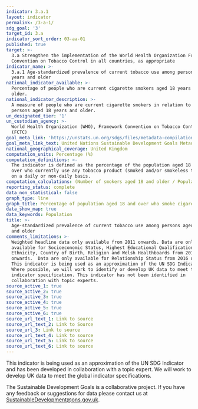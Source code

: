 ```yaml
---
indicator: 3.a.1
layout: indicator
permalink: /3-a-1/
sdg_goal: '3'
target_id: 3.a
indicator_sort_order: 03-aa-01
published: true
target: >-
  3.a Strengthen the implementation of the World Health Organization Framework
  Convention on Tobacco Control in all countries, as appropriate
indicator_name: >-
  3.a.1 Age-standardized prevalence of current tobacco use among persons aged 15
  years and older
national_indicator_available: >-
  Percentage of people who are current cigarette smokers aged 18 years and
  older.
national_indicator_description: >-
  A measure of people who are current cigarette smokers in relation to all
  persons aged 18 years and older.
un_designated_tier: '1'
un_custodian_agency: >-
  World Health Organization (WHO), Framework Convention on Tobacco Control
  (FCTC)
goal_meta_link: 'https://unstats.un.org/sdgs/files/metadata-compilation/Metadata-Goal-3.pdf'
goal_meta_link_text: United Nations Sustainable Development Goals Metadata (PDF 866 KB)
national_geographical_coverage: United Kingdom
computation_units: Percentage (%)
computation_definitions: >-
  The indicator is defined as the percentage of the population aged 18 years and
  over who currently use any tobacco product (smoked and/or smokeless tobacco)
  on a daily or non-daily basis.
computation_calculations: (Number of smokers aged 18 and older / Population) * 100
reporting_status: complete
data_non_statistical: false
graph_type: line
graph_title: Percentage of population aged 18 and over who smoke cigarettes
data_show_map: true
data_keywords: Population
title: >-
  Age-standardized prevalence of current tobacco use among persons aged 15 years
  and older
comments_limitations: >-
  Weighted headline data only available from 2011 onwards. Data are only
  available for Socioeconomic Status, Highest Educational Qualification,
  Ethnicity, Country of Birth, Religion and Welsh Healthboards from 2014
  onwards.  Data are only available for Relationship Status from 2016 onwards.
  This indicator is being used as an approximation of the UN SDG Indicator.
  Where possible, we will work to identify or develop UK data to meet the global
  indicator specification. This indicator has not been identified in
  collaboration with topic experts.
source_active_1: true
source_active_2: true
source_active_3: true
source_active_4: true
source_active_5: true
source_active_6: true
source_url_text_1: Link to source
source_url_text_2: Link to Source
source_url_3: Link to source
source_url_text_4: Link to source
source_url_text_5: Link to source
source_url_text_6: Link to source
---
```

This indicator is being used as an approximation of the UN SDG Indicator and has been developed in collaboration with a topic expert.  We will work to develop UK data to meet the global indicator specifications.  

The Sustainable Development Goals is a collaborative project.  If you have any feedback or suggestions for data please contact us at <SustainableDevelopment@ons.gov.uk>.
